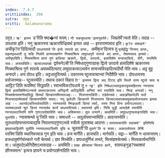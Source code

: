```yaml
---
index:  7.4.7
vrittiindex:  394
sutra:  उरृत्
vritti:  balamanorama 
---
```


उरृत्। `ऋ' इत्स्य `उ'रिति षष्ठ�न्तं रूपम्। `णौ चङ्युपधायाः'इत्यनुवर्तते। `जिघ्रतेर्वे'त्यतो वेति। तदाह -- उपधाया इति। ननु ऋकारस्य ऋकारविधिव्र्यर्थ इत्यत आह -- इररारामपवाद इति। `कृ?त संशब्दने' `अचीकृ?त'दिदित्यादौ `उपधायाश्चे'ति इत्त्वे रपरत्वे इर् प्राप्तः, `अमीमृज'दित्यत्र तु `मृजेर्वृद्धि'रित्यार् प्राप्तः, प्रकृतपृथधातौ तु चङि णिलोपे प्रत्ययलक्षणेन णिचमाश्रित्य लघूपधगुणे रपरत्वे अर् प्राप्तः, तेषामपवाद इत्यर्थः। अपीपृथदिति। णिचमाश्रित्य प्राप्तं गुणं बाधित्वा ऋकारे, द्वित्वे, उरदत्त्वे, हलादिशेष सन्वत्त्वादित्वे, दीर्गे, रूपमिति भावः। अपपर्थदिति। ऋत्वाऽभावपक्षे `द्वर्वचनेऽची'ति निषेधाद्गुणात्प्राक् द्वित्वे उरदत्वे हलादिशेषे ऋकारस्य णिचमाश्रित्य गुणे रपरत्वे अपपर्थदित्यतर् लघुपरकत्वाऽभावेन सन्वत्त्वविरहादित्त्वदीर्घौ नेति भावः। अट्ट षुट्ट अनादरे। अयं दोपध इति। अट्टधातुरित्यर्थः। दकारस्य ष्टुत्वचत्र्वाभ्यां निर्देशैति भावः। दोपधत्वस्य प्रयोजनमाह-- ष्टुत्वस्येति। तथाच दकारं विहाय `टि' इत्यस्य द्वित्व अद् टिटत् इति स्थिते दस्य ष्टुत्वे चत्व च `आट्टिट'दिति रूपमिष्टं सिद्ध्यति। स्वाभाविकटोपधत्वे तु `न न्द्रा' इति निषेधाऽभावाट्टकारद्वयसहितस्य ण्यन्तस्य द्वित्वे हलादिशेषेणाऽभ्यासे प्रथमटकारस्य अनिवृत्तौ आटिट्टदिति अनिष्टं रूपं स्यादिति भावः। ष्मिङ् अनादरे। ननु णिचश्चेत्यात्मनेपदसिद्धेः किमर्थं ङित्करणमित्यताअह--- णिजन्तात्तङिति। तङेवेत्यर्थः। अकत्र्रभिप्रायेऽपि फले णिजन्तादात्मेपदार्थं ङित्करणमिति यावत्। ननु कृतेऽपि ङित्करणे णिजन्तस्य ङित्त्वाऽभावात्कथमुक्तप्रयोजनलाभ इत्यत आह -- अवयवेऽचरितार्थत्वादिति। ण्यन्तावयवे ष्मिङ्धातौ ङित्त्वं व्यर्थं, तस्य णिचं विना प्रयोगाऽभावात्। ततश्चाऽवयवे श्रुतं ङित्त्वं ण्यन्तादेव कार्यं साधयतीत्यर्थः। स्माययते इति। णिचि वृद्धौ आयादेशे स्मायीति ण्यन्ताल्लटस्तिपि शपि गुणाऽयादेशाविति भावः। असिष्मयत। तुल उन्माने। कथमिति। लघूपधगुणप्रसङ्गादिति भावः। तुलनेति। `ण्यासश्रन्थो यु'जिति भावः। समाधत्ते -- अतुलोपमाभ्यामिति। आदन्तस्येति। तुलधातोण्र्यन्तात्पचाद्यचि निपातनाद्गुणाऽभावे स्त्रीत्वे तुलाशब्द आदन्तः। `ततस्तत्करोति तदाचष्टे' इतिणिचि इष्ठवत्त्वाट्टिलोपे तुलीति ण्यनताल्लटस्तिपि युचि च `चुलयती'ति `तुलने'ति च रूपम्। अकारलोपस्य `अचः परस्मि'न्निति स्थानिवत्त्वान्न गुण इति भावः। व्रज मार्गेति। व्राजयति। मार्गयति। यद्वा-- मार्गेति न धात्वन्तरम्। व्रजधातुर्मार्गसंस्कारे गतौ चेत्यर्थः। ज्ञप मिच्चेति। ज्ञपधातुर्णिचं लभते, मित्संज्ञश्चेत्यर्थः। मित्त्वकार्यभागिति वा। धातुपाठेऽर्थनिर्देशाऽभावादाह -- अयमिति। `प्रच्छ ज्ञीप्साया'मित्यत्र ज्ञाने, `श्लाघङ्नुङ्?स्थाशपां ज्ञीप्स्यमानः' इत्यत्र ज्ञापने च प्रयोगदर्शनादिति भावः। 

